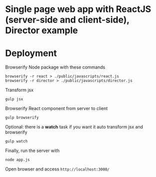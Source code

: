 # Single page web app with ReactJS (server-side and client-side), Director example 

# Deployment

Browserify Node package with these commands

````
browserify -r react > ./public/javascripts/react.js
browserify -r director > ./public/javascripts/director.js
````

Transform jsx

````
gulp jsx
````

Browserify React component from server to client

````
gulp browserify
````

Optional: there is a **watch** task if you want it auto transform jsx and
browserify

````
gulp watch
````

Finally, run the server with

````
node app.js
````

Open browser and access `http://localhost:3000/`
